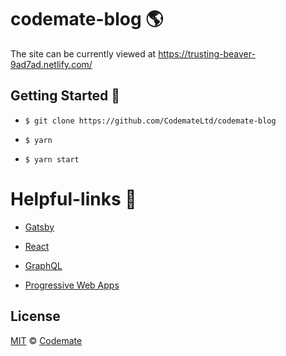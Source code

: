# codemate-blog 🌎

The site can be currently viewed at https://trusting-beaver-9ad7ad.netlify.com/

## Getting Started 🚀

* `$ git clone https://github.com/CodemateLtd/codemate-blog`

* `$ yarn`

* `$ yarn start`

# Helpful-links 🔗

* [Gatsby](https://www.gatsbyjs.org/)

* [React](https://reactjs.org/)

* [GraphQL](http://graphql.org/learn/)

* [Progressive Web Apps](https://developers.google.com/web/progressive-web-apps/)

## License

[MIT](./license) © [Codemate](https://www.codemate.com/en/)
